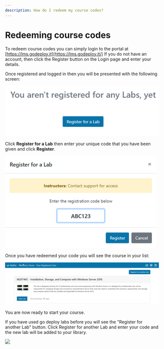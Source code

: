 ```yaml
---
description: How do I redeem my course codes?
---
```


# Redeeming course codes

To redeem course codes you can simply login to the portal at [https://lms.godeploy.it](https://lms.godeploy.it/) If you do not have an account, then click the Register button on the Login page and enter your details.

Once registered and logged in then you will be presented with the following screen:

![](../.gitbook/assets/2019-10-31_08-31-16.png)

Click **Register for a Lab** then enter your unique code that you have been given and click **Register**.  

![](../.gitbook/assets/2019-10-31_08-32-35.png)

Once you have redeemed your code you will see the course in your list:

![](../.gitbook/assets/2019-10-31_08-35-22.png)

You are now ready to start your course.

If you have used go deploy labs before you will see the "Register for another Lab" button.  Click Register for another Lab and enter your code and the new lab will be added to your library.

![](https://godeploy.zendesk.com/hc/article_attachments/360031493033/mceclip2.png)

